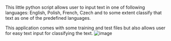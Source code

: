 This little python script allows user to input text in one of following languages: English, Polish, French, Czech and to some extent classify that text as one of the predefined languages.

This application comes with some training and test files but also allows user for easy text input for classifying the text.
![image](https://github.com/user-attachments/assets/4d15275c-f35e-41b8-9b50-a99e1cd6c8c8)
